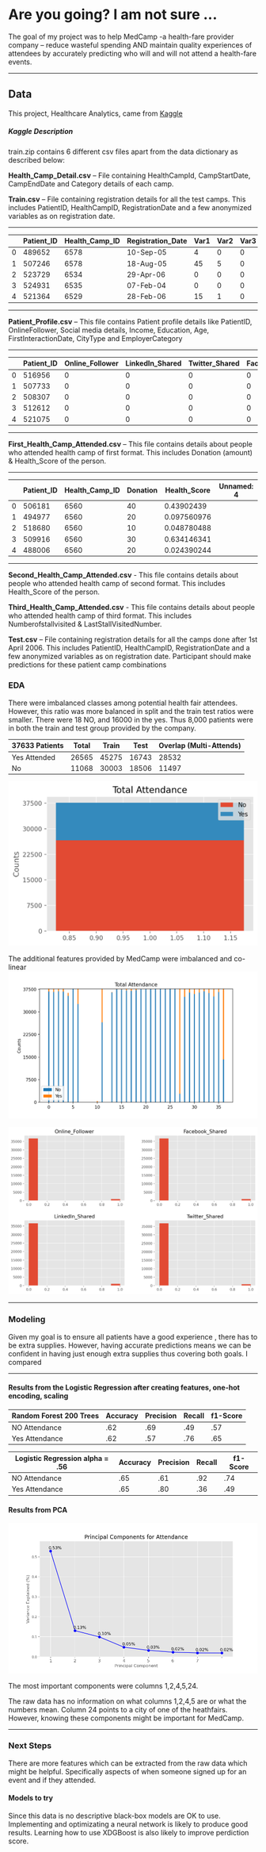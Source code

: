 # Are you going? I am not sure ... 

The goal of my project was to help MedCamp -a health-fare provider company – reduce wasteful spending AND maintain quality experiences of attendees by accurately predicting who will and will not attend a health-fare events. 

--- 

## Data 
This project, Healthcare Analytics, came from [Kaggle](https://www.kaggle.com/vin1234/janatahack-healthcare-analytics?select=Train) 

##### Kaggle Description 

train.zip contains 6 different csv files apart from the data dictionary as described below:

**Health_Camp_Detail.csv** – File containing HealthCampId, CampStartDate, CampEndDate and Category details of each camp.

**Train.csv** – File containing registration details for all the test camps. This includes PatientID, HealthCampID, RegistrationDate and a few anonymized variables as on registration date.

---

|   | Patient_ID | Health_Camp_ID | Registration_Date | Var1 | Var2 | Var3 | Var4 | Var5 |
|---|------------|----------------|-------------------|------|------|------|------|------|
| 0 | 489652     | 6578           | 10-Sep-05         | 4    | 0    | 0    | 0    | 2    |
| 1 | 507246     | 6578           | 18-Aug-05         | 45   | 5    | 0    | 0    | 7    |
| 2 | 523729     | 6534           | 29-Apr-06         | 0    | 0    | 0    | 0    | 0    |
| 3 | 524931     | 6535           | 07-Feb-04         | 0    | 0    | 0    | 0    | 0    |
| 4 | 521364     | 6529           | 28-Feb-06         | 15   | 1    | 0    | 0    | 7    | 

--- 

**Patient_Profile.csv** – This file contains Patient profile details like PatientID, OnlineFollower, Social media details, Income, Education, Age, FirstInteractionDate, CityType and EmployerCategory

--- 
|   | Patient_ID | Online_Follower | LinkedIn_Shared | Twitter_Shared | Facebook_Shared | Income | Education_Score | Age | First_Interaction | City_Type | Employer_Category |
|---|------------|-----------------|-----------------|----------------|-----------------|--------|-----------------|-----|-------------------|-----------|-------------------|
| 0 | 516956     | 0               | 0               | 0              | 0               | 1      | 90              | 39  | 18-Jun-03         |           | Software Industry |
| 1 | 507733     | 0               | 0               | 0              | 0               | 1      | None            | 40  | 20-Jul-03         | H         | Software Industry |
| 2 | 508307     | 0               | 0               | 0              | 0               | 3      | 87              | 46  | 02-Nov-02         | D         | BFSI              |
| 3 | 512612     | 0               | 0               | 0              | 0               | 1      | 75              | 47  | 02-Nov-02         | D         | Education         |
| 4 | 521075     | 0               | 0               | 0              | 0               | 3      | None            | 80  | 24-Nov-02         | H         | Others            

 ---      

**First_Health_Camp_Attended.csv** – This file contains details about people who attended health camp of first format. This includes Donation (amount) & Health_Score of the person.

--- 

|   | Patient_ID | Health_Camp_ID | Donation | Health_Score | Unnamed: 4 |
|---|------------|----------------|----------|--------------|------------|
| 0 | 506181     | 6560           | 40       | 0.43902439   |            |
| 1 | 494977     | 6560           | 20       | 0.097560976  |            |
| 2 | 518680     | 6560           | 10       | 0.048780488  |            |
| 3 | 509916     | 6560           | 30       | 0.634146341  |            |
| 4 | 488006     | 6560           | 20       | 0.024390244  |            |

---

**Second_Health_Camp_Attended.csv** - This file contains details about people who attended health camp of second format. This includes Health_Score of the person.

**Third_Health_Camp_Attended.csv** - This file contains details about people who attended health camp of third format. This includes Numberofstallvisited & LastStallVisitedNumber.

**Test.csv** – File containing registration details for all the camps done after 1st April 2006. This includes PatientID, HealthCampID, RegistrationDate and a few anonymized variables as on registration date. Participant should make predictions for these patient camp combinations


### EDA

There were imbalanced classes among potential health fair attendees. However, this ratio was more balanced in split and the train test ratios were smaller.
There were 18 NO, and 16000 in the yes. Thus 8,000 patients were in both the train and test group provided by the company.  

| 37633 Patients | Total | Train | Test  | Overlap (Multi-Attends)  |
|----------------|-------|-------|-------|--------------------------|
| Yes Attended   | 26565 | 45275 | 16743 | 28532                    |
| No             | 11068 | 30003 | 18506 | 11497                    | 

![]( https://github.com/AChezick/Capstone2/blob/main/images/attendance_counts.png ) 

The additional features provided by MedCamp were imbalanced and co-linear  
![]( https://github.com/AChezick/Capstone2/blob/main/images/all_stacked_bar1.png ) 

![]( https://github.com/AChezick/Capstone2/blob/main/images/hist_online_features.png ) 


---


### Modeling 

Given my goal is to ensure all patients have a good experience , there has to be extra supplies. However, having accurate predictions means we can be confident in having just enough extra supplies thus covering both goals. I compared 

--- 

#### Results from the Logistic Regression after creating features, one-hot encoding, scaling 

| Random Forest 200 Trees | Accuracy | Precision | Recall | f1-Score |
|--------------------------------|----------|-----------|--------|----------|
| NO Attendance                  | .62      | .69       | .49    | .57      |
| Yes Attendance                 | .62      | .57       | .76    | .65      | 


| Logistic Regression alpha = .56 | Accuracy | Precision | Recall | f1-Score |
|---------------------------------|----------|-----------|--------|----------|
| NO Attendance                   | .65      | .61       | .92    | .74      |
| Yes Attendance                  | .65      | .80       | .36    | .49      |


#### Results from PCA 
![]( https://github.com/AChezick/Capstone2/blob/main/images/PCA_7.png ) 

The most important components were columns 1,2,4,5,24. 

The raw data has no information on what columns 1,2,4,5 are or what the numbers mean. Column 24 points to a city of one of the heathfairs.
However, knowing these components might be important for MedCamp.

---
 

### Next Steps
There are more features which can be extracted from the raw data which might be helpful. Specifically aspects of when someone signed up for an event and if they attended. 

#### Models to try
Since this data is no descriptive black-box models are OK to use. Implementing and optimizating a neural network is likely to produce good results. Learning how to use XDGBoost is also likely to improve perdiction score. 
